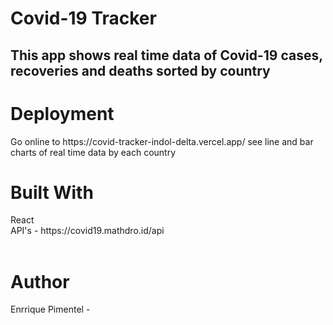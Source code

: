 

<h1>Covid-19 Tracker</h1>

<h2>This app shows real time data of Covid-19 cases, recoveries and deaths sorted by country </h2>

<h1>Deployment</h1>
<p>Go online to https://covid-tracker-indol-delta.vercel.app/ see line and bar charts of real time data by each country <p>
  
 
  

<h1>Built With</h1>
<p>React<br>
API's  - https://covid19.mathdro.id/api <br>
<br><p>



<h1>Author</h1>
<p>Enrrique Pimentel -





